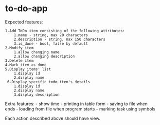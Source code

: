 # to-do-app
Expected features:

    1.Add ToDo item consisting of the following attributes:
        1.name - string, max 20 characters
        2.description - string, max 150 characters
        3.is_done - bool, false by default
    2.Modify item
        1.allow changing name
        2.allow changing description
    3.Delete item
    4.Mark item as done
    5.Display items' list
        1.display id
        2.display name
     6.Display specific todo item's details
        1.display id
        2.display name
        3.display description

Extra features:
    - show time
    - printing in table form
    - saving to file when ends
    - loading from file when program starts
    - marking task using symbols

Each action described above should have view.
